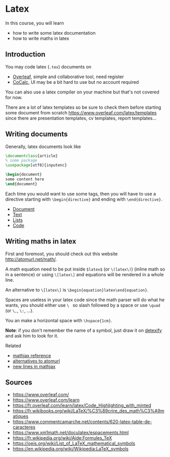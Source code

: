 # Latex

In this course, you will learn

* how to write some latex documentation
* how to write maths in latex

<div class="sr"></div>

## Introduction

You may code latex (`.tex`) documents on

* [Overleaf](https://www.overleaf.com/), simple and collaborative tool, need register
* [CoCalc](https://cocalc.com/), UI may be a bit hard to use but no account required

You can also use a latex compiler on your machine
but that's not covered for now.

There are a lot of latex templates so be sure to check
them before starting some document from
scratch <https://www.overleaf.com/latex/templates>
since there are presentation templates, cv templates,
report templates...

<div class="sl"></div>

## Writing documents

Generally, latex documents look like

```latex
\documentclass{article}
% some package
\usepackage[utf8]{inputenc}

\begin{document}
some content here
\end{document}
```

Each time you would want to use some tags, then
you will have to use a directive starting with
``\begin{directive}`` and ending with `\end{directive}`.

* [Document](directives/document.md)
* [Text](directives/text.md)
* [Lists](directives/lists.md)
* [Code](directives/code.md)

<div class="sr"></div>

## Writing maths in latex

First and foremost, you should check out this
website <http://atomurl.net/math/>. 

A math equation need to be put inside
``$latex$`` (or `\(latex\)`) (inline math so in a sentence)
or using ``\[latex\]`` and equations will be rendered
in a whole line.

An alternative to ```\[latex\]``` is
``\begin{equation}latex\end{equation}``.

Spaces are useless in your latex code since the math
parser will do what he wants, you should either
use ``\ `` so slash followed by a space 
or use ``\quad`` (or `\,`, `\:`, ...).

You an make a horizontal space with ``\hspace{1cm}``.

**Note**: if you don't remember the name of a symbol,
just draw it on
[detexify](https://detexify.kirelabs.org/classify.html) 
and ask him to look for it.

Related

* [mathjax reference](https://math.meta.stackexchange.com/questions/5020/mathjax-basic-tutorial-and-quick-reference)
* [alternatives to atomurl](https://stackoverflow.com/questions/11256433/how-to-show-math-equations-in-general-githubs-markdownnot-githubs-blog)
* [new lines in mathjax](https://github.com/mathjax/MathJax/issues/2312)

<div class="sl"></div>

## Sources

* <https://www.overleaf.com/>
* <https://www.overleaf.com/learn>
* <https://fr.overleaf.com/learn/latex/Code_Highlighting_with_minted>
* <https://fr.wikibooks.org/wiki/LaTeX/%C3%89crire_des_math%C3%A9matiques>
* <https://www.commentcamarche.net/contents/620-latex-table-de-caracteres>
* <https://www.xm1math.net/doculatex/espacements.html>
* <https://fr.wikipedia.org/wiki/Aide:Formules_TeX>
* <https://oeis.org/wiki/List_of_LaTeX_mathematical_symbols>
* <https://en.wikipedia.org/wiki/Wikipedia:LaTeX_symbols>
